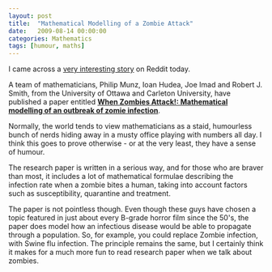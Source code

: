 ```yaml
---
layout: post
title:  "Mathematical Modelling of a Zombie Attack"
date:   2009-08-14 00:00:00
categories: Mathematics
tags: [humour, maths]
---
```


I came across a [very interesting story](http://www.mathstat.uottawa.ca/~rsmith/Zombies.pdf) on Reddit today.

A team of mathematicians, Philip Munz, Ioan Hudea, Joe Imad and Robert J. Smith, from the University of Ottawa and Carleton University, have published a paper entitled
[**When Zombies Attack!: Mathematical modelling of an outbreak of zomie infection**](http://www.mathstat.uottawa.ca/~rsmith/Zombies.pdf).

Normally, the world tends to view mathematicians as a staid, humourless bunch of nerds hiding away in a musty office playing with numbers all day. I think this goes to prove otherwise - or at the very least, they have a sense of humour.

The research paper is written in a serious way, and for those who are braver than most, it includes a lot of mathematical formulae describing the infection rate when a zombie bites a human, taking into account factors such as susceptibility, quarantine and treatment.

The paper is not pointless though. Even though these guys have chosen a topic featured in just about every B-grade horror film since the 50's, the paper does model how an infectious disease would be able to propagate through a population. So, for example, you could replace Zombie infection, with Swine flu infection. The principle remains the same, but I certainly think it makes for a much more fun to read research paper when we talk about zombies.
